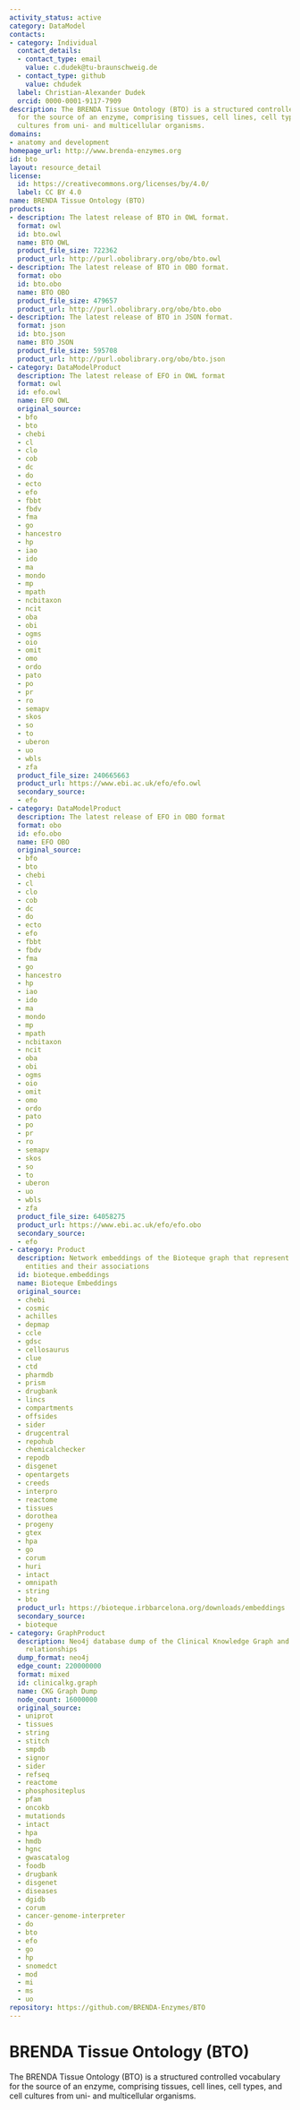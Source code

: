 ```yaml
---
activity_status: active
category: DataModel
contacts:
- category: Individual
  contact_details:
  - contact_type: email
    value: c.dudek@tu-braunschweig.de
  - contact_type: github
    value: chdudek
  label: Christian-Alexander Dudek
  orcid: 0000-0001-9117-7909
description: The BRENDA Tissue Ontology (BTO) is a structured controlled vocabulary
  for the source of an enzyme, comprising tissues, cell lines, cell types, and cell
  cultures from uni- and multicellular organisms.
domains:
- anatomy and development
homepage_url: http://www.brenda-enzymes.org
id: bto
layout: resource_detail
license:
  id: https://creativecommons.org/licenses/by/4.0/
  label: CC BY 4.0
name: BRENDA Tissue Ontology (BTO)
products:
- description: The latest release of BTO in OWL format.
  format: owl
  id: bto.owl
  name: BTO OWL
  product_file_size: 722362
  product_url: http://purl.obolibrary.org/obo/bto.owl
- description: The latest release of BTO in OBO format.
  format: obo
  id: bto.obo
  name: BTO OBO
  product_file_size: 479657
  product_url: http://purl.obolibrary.org/obo/bto.obo
- description: The latest release of BTO in JSON format.
  format: json
  id: bto.json
  name: BTO JSON
  product_file_size: 595708
  product_url: http://purl.obolibrary.org/obo/bto.json
- category: DataModelProduct
  description: The latest release of EFO in OWL format
  format: owl
  id: efo.owl
  name: EFO OWL
  original_source:
  - bfo
  - bto
  - chebi
  - cl
  - clo
  - cob
  - dc
  - do
  - ecto
  - efo
  - fbbt
  - fbdv
  - fma
  - go
  - hancestro
  - hp
  - iao
  - ido
  - ma
  - mondo
  - mp
  - mpath
  - ncbitaxon
  - ncit
  - oba
  - obi
  - ogms
  - oio
  - omit
  - omo
  - ordo
  - pato
  - po
  - pr
  - ro
  - semapv
  - skos
  - so
  - to
  - uberon
  - uo
  - wbls
  - zfa
  product_file_size: 240665663
  product_url: https://www.ebi.ac.uk/efo/efo.owl
  secondary_source:
  - efo
- category: DataModelProduct
  description: The latest release of EFO in OBO format
  format: obo
  id: efo.obo
  name: EFO OBO
  original_source:
  - bfo
  - bto
  - chebi
  - cl
  - clo
  - cob
  - dc
  - do
  - ecto
  - efo
  - fbbt
  - fbdv
  - fma
  - go
  - hancestro
  - hp
  - iao
  - ido
  - ma
  - mondo
  - mp
  - mpath
  - ncbitaxon
  - ncit
  - oba
  - obi
  - ogms
  - oio
  - omit
  - omo
  - ordo
  - pato
  - po
  - pr
  - ro
  - semapv
  - skos
  - so
  - to
  - uberon
  - uo
  - wbls
  - zfa
  product_file_size: 64058275
  product_url: https://www.ebi.ac.uk/efo/efo.obo
  secondary_source:
  - efo
- category: Product
  description: Network embeddings of the Bioteque graph that represent biological
    entities and their associations
  id: bioteque.embeddings
  name: Bioteque Embeddings
  original_source:
  - chebi
  - cosmic
  - achilles
  - depmap
  - ccle
  - gdsc
  - cellosaurus
  - clue
  - ctd
  - pharmdb
  - prism
  - drugbank
  - lincs
  - compartments
  - offsides
  - sider
  - drugcentral
  - repohub
  - chemicalchecker
  - repodb
  - disgenet
  - opentargets
  - creeds
  - interpro
  - reactome
  - tissues
  - dorothea
  - progeny
  - gtex
  - hpa
  - go
  - corum
  - huri
  - intact
  - omnipath
  - string
  - bto
  product_url: https://bioteque.irbbarcelona.org/downloads/embeddings
  secondary_source:
  - bioteque
- category: GraphProduct
  description: Neo4j database dump of the Clinical Knowledge Graph and additional
    relationships
  dump_format: neo4j
  edge_count: 220000000
  format: mixed
  id: clinicalkg.graph
  name: CKG Graph Dump
  node_count: 16000000
  original_source:
  - uniprot
  - tissues
  - string
  - stitch
  - smpdb
  - signor
  - sider
  - refseq
  - reactome
  - phosphositeplus
  - pfam
  - oncokb
  - mutationds
  - intact
  - hpa
  - hmdb
  - hgnc
  - gwascatalog
  - foodb
  - drugbank
  - disgenet
  - diseases
  - dgidb
  - corum
  - cancer-genome-interpreter
  - do
  - bto
  - efo
  - go
  - hp
  - snomedct
  - mod
  - mi
  - ms
  - uo
repository: https://github.com/BRENDA-Enzymes/BTO
---
```

# BRENDA Tissue Ontology (BTO)

The BRENDA Tissue Ontology (BTO) is a structured controlled vocabulary for the source of an enzyme, comprising tissues, cell lines, cell types, and cell cultures from uni- and multicellular organisms.